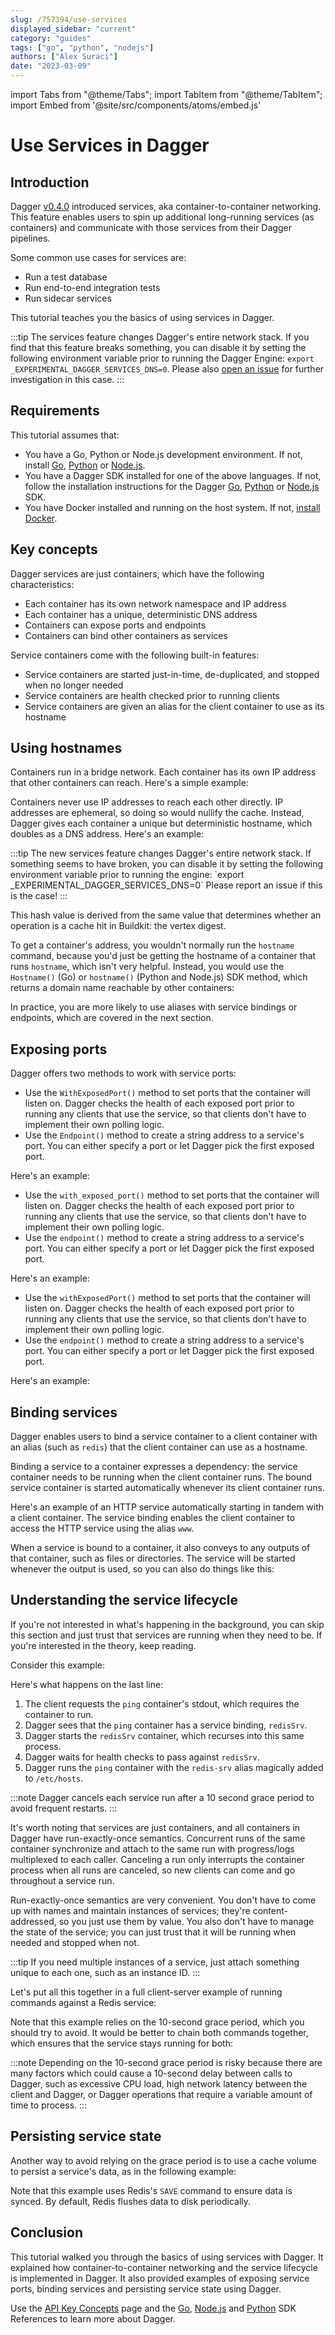 ```yaml
---
slug: /757394/use-services
displayed_sidebar: "current"
category: "guides"
tags: ["go", "python", "nodejs"]
authors: ["Alex Suraci"]
date: "2023-03-09"
---
```


import Tabs from "@theme/Tabs";
import TabItem from "@theme/TabItem";
import Embed from '@site/src/components/atoms/embed.js'

# Use Services in Dagger

## Introduction

Dagger [v0.4.0](https://github.com/dagger/dagger/releases/tag/v0.4.0) introduced services, aka container-to-container networking. This feature enables users to spin up additional long-running services (as containers) and communicate with those services from their Dagger pipelines.

Some common use cases for services are:

- Run a test database
- Run end-to-end integration tests
- Run sidecar services

This tutorial teaches you the basics of using services in Dagger.

:::tip
The services feature changes Dagger's entire network stack. If you find that this feature breaks something, you can disable it by setting the following environment variable prior to running the Dagger Engine: `export _EXPERIMENTAL_DAGGER_SERVICES_DNS=0`. Please also [open an issue](https://github.com/dagger/dagger/issues) for further investigation in this case.
:::

## Requirements

This tutorial assumes that:

- You have a Go, Python or Node.js development environment. If not, install [Go](https://go.dev/doc/install), [Python](https://www.python.org/downloads/) or [Node.js](https://nodejs.org/en/download/).
- You have a Dagger SDK installed for one of the above languages. If not, follow the installation instructions for the Dagger [Go](../sdk/go/371491-install.md), [Python](../sdk/python/866944-install.md) or [Node.js](../sdk/nodejs/835948-install.md) SDK.
- You have Docker installed and running on the host system. If not, [install Docker](https://docs.docker.com/engine/install/).

## Key concepts

Dagger services are just containers, which have the following characteristics:

- Each container has its own network namespace and IP address
- Each container has a unique, deterministic DNS address
- Containers can expose ports and endpoints
- Containers can bind other containers as services

Service containers come with the following built-in features:

- Service containers are started just-in-time, de-duplicated, and stopped when no longer needed
- Service containers are health checked prior to running clients
- Service containers are given an alias for the client container to use as its hostname

## Using hostnames

Containers run in a bridge network. Each container has its own IP address that other containers can reach. Here's a simple example:

<Tabs groupId="language" className="embeds">
<TabItem value="Go">

<Embed id="blm2lRNoYzE" />

</TabItem>

<TabItem value="Python">

<Embed id="bhx9i4LCcD9" />

</TabItem>
<TabItem value="Node.js">

<Embed id="fR2OAVbNUVH" />

</TabItem>
</Tabs>

Containers never use IP addresses to reach each other directly. IP addresses are ephemeral, so doing so would nullify the cache. Instead, Dagger gives each container a unique but deterministic hostname, which doubles as a DNS address. Here's an example:

<Tabs groupId="language" className="embeds">
<TabItem value="Go">

<Embed id="H5Eb0Hs7JMd" />

</TabItem>

<TabItem value="Python">

<Embed id="2qLVfgdsnI6" />

</TabItem>
<TabItem value="Node.js">:::tip
The new services feature changes Dagger's entire network stack. If something seems to have broken, you can disable it by setting the following environment variable prior to running the engine: `export _EXPERIMENTAL_DAGGER_SERVICES_DNS=0`
Please report an issue if this is the case!
:::

<Embed id="Bpu7I8URtpg" />

</TabItem>
</Tabs>

This hash value is derived from the same value that determines whether an operation is a cache hit in Buildkit: the vertex digest.

To get a container's address, you wouldn't normally run the `hostname` command, because you'd just be getting the hostname of a container that runs `hostname`, which isn't very helpful. Instead, you would use the `Hostname()` (Go) or `hostname()` (Python and Node.js) SDK method, which returns a domain name reachable by other containers:

<Tabs groupId="language" className="embeds">
<TabItem value="Go">

<Embed id="cwmeT7388mg" />

</TabItem>

<TabItem value="Python">

<Embed id="YGkCbitVTYY" />

</TabItem>
<TabItem value="Node.js">

<Embed id="uCP-rb3rLeK" />

</TabItem>
</Tabs>

In practice, you are more likely to use aliases with service bindings or endpoints, which are covered in the next section.

## Exposing ports

Dagger offers two methods to work with service ports:

<Tabs groupId="language" className="embeds">
<TabItem value="Go">

- Use the `WithExposedPort()` method to set ports that the container will listen on. Dagger checks the health of each exposed port prior to running any clients that use the service, so that clients don't have to implement their own polling logic.
- Use the `Endpoint()` method to create a string address to a service's port. You can either specify a port or let Dagger pick the first exposed port.

Here's an example:

<Embed id="kDBfYoh2uau" />

</TabItem>

<TabItem value="Python">

- Use the `with_exposed_port()` method to set ports that the container will listen on. Dagger checks the health of each exposed port prior to running any clients that use the service, so that clients don't have to implement their own polling logic.
- Use the `endpoint()` method to create a string address to a service's port. You can either specify a port or let Dagger pick the first exposed port.

Here's an example:

<Embed id="OPUGXdIujRC" />

</TabItem>
<TabItem value="Node.js">

- Use the `withExposedPort()` method to set ports that the container will listen on. Dagger checks the health of each exposed port prior to running any clients that use the service, so that clients don't have to implement their own polling logic.
- Use the `endpoint()` method to create a string address to a service's port. You can either specify a port or let Dagger pick the first exposed port.

Here's an example:

<Embed id="cx-3lzMDn5i" />

</TabItem>
</Tabs>

## Binding services

Dagger enables users to bind a service container to a client container with an alias (such as `redis`) that the client container can use as a hostname.

Binding a service to a container expresses a dependency: the service container needs to be running when the client container runs. The bound service container is started automatically whenever its client container runs.

Here's an example of an HTTP service automatically starting in tandem with a client container. The service binding enables the client container to access the HTTP service using the alias `www`.

<Tabs groupId="language" className="embeds">
<TabItem value="Go">

<Embed id="pQoE-5_0Ghg" />

</TabItem>

<TabItem value="Python">

<Embed id="FkPqDoW3Oo-" />

</TabItem>
<TabItem value="Node.js">

<Embed id="VIFYGYc8YRN" />

</TabItem>
</Tabs>

When a service is bound to a container, it also conveys to any outputs of that container, such as files or directories. The service will be started whenever the output is used, so you can also do things like this:

<Tabs groupId="language" className="embeds">
<TabItem value="Go">

<Embed id="Qoljk5SEPuu" />

</TabItem>

<TabItem value="Python">

<Embed id="WG0Pqr49pKK" />

</TabItem>
<TabItem value="Node.js">

<Embed id="RhA4m6ji1js" />

</TabItem>
</Tabs>

## Understanding the service lifecycle

If you're not interested in what's happening in the background, you can skip this section and just trust that services are running when they need to be. If you're interested in the theory, keep reading.

Consider this example:

<Tabs groupId="language" className="embeds">
<TabItem value="Go">

<Embed id="JwuCvswjsEM" />

</TabItem>

<TabItem value="Python">

<Embed id="vtG-PyKz2E5" />

</TabItem>
<TabItem value="Node.js">

<Embed id="WRo9QMK9GKZ" />

</TabItem>
</Tabs>

Here's what happens on the last line:

1. The client requests the `ping` container's stdout, which requires the container to run.
1. Dagger sees that the `ping` container has a service binding, `redisSrv`.
1. Dagger starts the `redisSrv` container, which recurses into this same process.
1. Dagger waits for health checks to pass against `redisSrv`.
1. Dagger runs the `ping` container with the `redis-srv` alias magically added to `/etc/hosts`.

:::note
Dagger cancels each service run after a 10 second grace period to avoid frequent restarts.
:::

It's worth noting that services are just containers, and all containers in Dagger have run-exactly-once semantics. Concurrent runs of the same container synchronize and attach to the same run with progress/logs multiplexed to each caller. Canceling a run only interrupts the container process when all runs are canceled, so new clients can come and go throughout a service run.

Run-exactly-once semantics are very convenient. You don't have to come up with names and maintain instances of services; they're content-addressed, so you just use them by value. You also don't have to manage the state of the service; you can just trust that it will be running when needed and stopped when not.

:::tip
If you need multiple instances of a service, just attach something unique to each one, such as an instance ID.
:::

Let's put all this together in a full client-server example of running commands against a Redis service:

<Tabs groupId="language" className="embeds">
<TabItem value="Go">

<Embed id="d4SIgAW2Feo" />

</TabItem>

<TabItem value="Python">

<Embed id="D80RyJ7f8h0" />

</TabItem>
<TabItem value="Node.js">

<Embed id="zowrSKqU_0u" />

</TabItem>
</Tabs>

Note that this example relies on the 10-second grace period, which you should try to avoid. It would be better to chain both commands together, which ensures that the service stays running for both:

<Tabs groupId="language" className="embeds">
<TabItem value="Go">

<Embed id="avO1QVAIwBZ" />

</TabItem>

<TabItem value="Python">

<Embed id="0EGmAzoPXPM" />

</TabItem>
<TabItem value="Node.js">

<Embed id="ptz9Tj6pDLY" />

</TabItem>
</Tabs>

:::note
Depending on the 10-second grace period is risky because there are many factors which could cause a 10-second delay between calls to Dagger, such as excessive CPU load, high network latency between the client and Dagger, or Dagger operations that require a variable amount of time to process.
:::

## Persisting service state

Another way to avoid relying on the grace period is to use a cache volume to persist a service's data, as in the following example:

<Tabs groupId="language" className="embeds">
<TabItem value="Go">

<Embed id="23lXKbJiCz0" />

</TabItem>

<TabItem value="Python">

<Embed id="uMNx2j1-GTt" />

</TabItem>
<TabItem value="Node.js">

<Embed id="zhQX8VN750_A" />

</TabItem>
</Tabs>

Note that this example uses Redis's `SAVE` command to ensure data is synced. By default, Redis flushes data to disk periodically.

## Conclusion

This tutorial walked you through the basics of using services with Dagger. It explained how container-to-container networking and the service lifecycle is implemented in Dagger. It also provided examples of exposing service ports, binding services and persisting service state using Dagger.

Use the [API Key Concepts](../api/975146-concepts.mdx) page and the [Go](https://pkg.go.dev/dagger.io/dagger), [Node.js](../sdk/nodejs/reference/modules.md) and [Python](https://dagger-io.readthedocs.org/) SDK References to learn more about Dagger.
